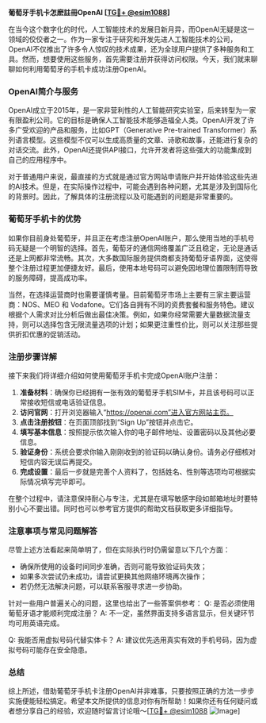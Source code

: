 **葡萄牙手机卡怎麽註冊OpenAI [[TG💪+ @esim1088](https://t.me/s/esim1088)]**

在当今这个数字化的时代，人工智能技术的发展日新月异，而OpenAI无疑是这一领域的佼佼者之一。作为一家专注于研究和开发先进人工智能技术的公司，OpenAI不仅推出了许多令人惊叹的技术成果，还为全球用户提供了多种服务和工具。然而，想要使用这些服务，首先需要注册并获得访问权限。今天，我们就来聊聊如何利用葡萄牙的手机卡成功注册OpenAI。

### OpenAI简介与服务

OpenAI成立于2015年，是一家非营利性的人工智能研究实验室，后来转型为一家有限盈利公司。它的目标是确保人工智能技术能够造福全人类。OpenAI开发了许多广受欢迎的产品和服务，比如GPT（Generative Pre-trained Transformer）系列语言模型。这些模型不仅可以生成高质量的文章、诗歌和故事，还能进行复杂的对话交流。此外，OpenAI还提供API接口，允许开发者将这些强大的功能集成到自己的应用程序中。

对于普通用户来说，最直接的方式就是通过官方网站申请账户并开始体验这些先进的AI技术。但是，在实际操作过程中，可能会遇到各种问题，尤其是涉及到国际化的背景时。因此，了解具体的注册流程以及可能遇到的问题是非常重要的。

### 葡萄牙手机卡的优势

如果你目前身处葡萄牙，并且正在考虑注册OpenAI账户，那么使用当地的手机号码无疑是一个明智的选择。首先，葡萄牙的通信网络覆盖广泛且稳定，无论是通话还是上网都非常流畅。其次，大多数国际服务提供商都支持葡萄牙语界面，这使得整个注册过程更加便捷友好。最后，使用本地号码可以避免因地理位置限制而导致的服务障碍，提高成功率。

当然，在选择运营商时也需要谨慎考量。目前葡萄牙市场上主要有三家主要运营商：NOS、MEO 和 Vodafone。它们各自拥有不同的资费套餐和服务特色。建议根据个人需求对比分析后做出最佳决策。例如，如果你经常需要大量数据流量支持，则可以选择包含无限流量选项的计划；如果更注重性价比，则可以关注那些提供折扣优惠的促销活动。

### 注册步骤详解

接下来我们将详细介绍如何使用葡萄牙手机卡完成OpenAI账户注册：

1. **准备材料**：确保你已经拥有一张有效的葡萄牙手机SIM卡，并且该号码可以正常接收短信或电话验证信息。
2. **访问官网**：打开浏览器输入“https://openai.com”进入官方网站主页。
3. **点击注册按钮**：在页面顶部找到“Sign Up”按钮并点击它。
4. **填写基本信息**：按照提示依次输入你的电子邮件地址、设置密码以及其他必要信息。
5. **验证身份**：系统会要求你输入刚刚收到的验证码以确认身份。请务必仔细核对短信内容无误后再提交。
6. **完成设置**：最后一步就是完善个人资料了，包括姓名、性别等选项均可根据实际情况填写完毕即可。

在整个过程中，请注意保持耐心与专注，尤其是在填写敏感字段如邮箱地址时要特别小心不要出错。同时也可以参考官方提供的帮助文档获取更多详细指导。

### 注意事项与常见问题解答

尽管上述方法看起来简单明了，但在实际执行时仍需留意以下几个方面：
- 确保所使用的设备时间同步准确，否则可能导致验证码失效；
- 如果多次尝试仍未成功，请尝试更换其他网络环境再次操作；
- 若仍然无法解决问题，可以联系客服寻求进一步协助。

针对一些用户普遍关心的问题，这里也给出了一些答案供参考：
Q: 是否必须使用葡萄牙语才能顺利完成注册？
A: 不一定，虽然界面支持多语言显示，但关键环节均可用英语完成。

Q: 我能否用虚拟号码代替实体卡？
A: 建议优先选用真实有效的手机号码，因为虚拟号码可能存在安全隐患。

### 总结

综上所述，借助葡萄牙手机卡注册OpenAI并非难事，只要按照正确的方法一步步实施便能轻松搞定。希望本文所提供的信息对你有所帮助！如果你还有任何疑问或者想分享自己的经验，欢迎随时留言讨论哦～[[TG💪+ @esim1088](https://t.me/s/esim1088) ![Image](https://i.postimg.cc/4NQfJmqS/Snipaste-2025-05-13-00-14-12.png)]